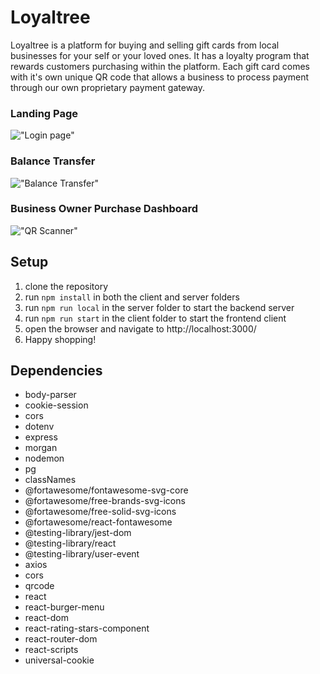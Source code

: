 # Loyaltree

Loyaltree is a platform for buying and selling gift cards from local businesses for your self or your loved ones.  It has a loyalty program that rewards customers purchasing within the platform.  Each gift card comes with it's own unique QR code that allows a business to process payment through our own proprietary payment gateway.

### Landing Page

!["Login page"](https://media1.giphy.com/media/M67nLdIxOLsEbZ0pPH/giphy.gif?cid=790b7611b4d726e9b0c6fffb2cba85fde16a6ec08c103ed9&rid=giphy.gif&ct=g)

### Balance Transfer

!["Balance Transfer"](https://media2.giphy.com/media/ogA1i1qMJh7XyWW6DD/giphy.gif?cid=790b7611e228c03bf084b852cc50ac694a28d145a5495cb0&rid=giphy.gif&ct=g)

### Business Owner Purchase Dashboard

!["QR Scanner"](https://media0.giphy.com/media/TFT8QogXOTx3ssfePs/giphy.gif?cid=790b7611c9d46802c916f522536297da39fdf4bb1b18b56f&rid=giphy.gif&ct=g)

## Setup

1. clone the repository 
2. run `npm install` in both the client and server folders
3. run `npm run local` in the server folder to start the backend server
4. run `npm run start` in the client folder to start the frontend client
5. open the browser and navigate to http://localhost:3000/
6. Happy shopping!

## Dependencies
  - body-parser
  - cookie-session
  - cors
  - dotenv
  - express
  - morgan
  - nodemon
  - pg
  - classNames
  - @fortawesome/fontawesome-svg-core 
  - @fortawesome/free-brands-svg-icons
  - @fortawesome/free-solid-svg-icons
  - @fortawesome/react-fontawesome
  - @testing-library/jest-dom
  - @testing-library/react
  - @testing-library/user-event
  - axios
  - cors 
  - qrcode
  - react
  - react-burger-menu
  - react-dom
  - react-rating-stars-component
  - react-router-dom
  - react-scripts
  - universal-cookie
  


